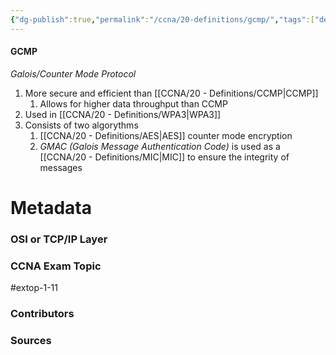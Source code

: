 ```yaml
---
{"dg-publish":true,"permalink":"/ccna/20-definitions/gcmp/","tags":["defs_ccna"],"created":"2023-11-04T12:45:23.000-07:00","updated":"2023-11-13T08:10:17.967-08:00"}
---
```


#### GCMP
*Galois/Counter Mode Protocol*
1. More secure and efficient than [[CCNA/20 - Definitions/CCMP\|CCMP]]
	1. Allows for higher data throughput than CCMP
2. Used in [[CCNA/20 - Definitions/WPA3\|WPA3]]
3. Consists of two algorythms
	1. [[CCNA/20 - Definitions/AES\|AES]] counter mode encryption
	2. *GMAC (Galois Message Authentication Code)* is used as a [[CCNA/20 - Definitions/MIC\|MIC]] to ensure the integrity of messages




# Metadata
### OSI or TCP/IP Layer

### CCNA Exam Topic
#extop-1-11 
### Contributors

### Sources

